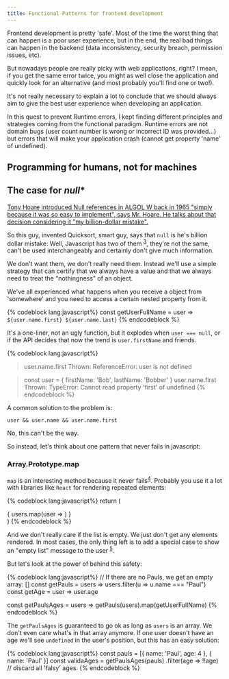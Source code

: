 ```yaml
---
title: Functional Patterns for frontend development
---
```

Frontend development is pretty 'safe'. Most of the time the worst thing that can
happen is a poor user experience, but in the end, the real bad things can happen
in the backend (data inconsistency, security breach, permission issues, etc).

But nowadays people are really picky with web applications, right? I mean, if
you get the same error twice, you might as well close the application and
quickly look for an alternative (and most probably you'll find one or two!).

It's not really necessary to explain a lot to conclude that we should always aim
to give the best user experience when developing an application.

In this quest to prevent Runtime errors, I kept finding different principles and
strategies coming from the functional paradigm. Runtime errors are not domain
bugs (user count number is wrong or incorrect ID was provided...) but errors
that will make your application crash (cannot get property 'name' of undefined).

## Programming for humans, not for machines

## The case for *null**
[Tony Hoare introduced Null references in ALGOL W back in 1965 "simply because it 
was so easy to implement", says Mr. Hoare. He talks about that decision
considering it "my billion-dollar mistake".](https://www.infoq.com/presentations/Null-References-The-Billion-Dollar-Mistake-Tony-Hoare/)

So this guy, invented Quicksort, smart guy, says that `null` is he's billion
dollar mistake: Well, Javascript has two of them <sup><a id="fnr.3" class="footref" href="#fn.3">3</a></sup>, they're not the same, can't be used interchangeably and
certainly don't give much information.

We don't want them, we don't really need them. Instead we'll use a simple
strategy that can certify that we always have a value and that we always need to
treat the "nothingness" of an object.

We've all experienced what happens when you receive a object from 'somewhere' and
you need to access a certain nested property from it.

{% codeblock lang:javascript%}
const getUserFullName = user => `${user.name.first} ${user.name.last}`
{% endcodeblock %}

It's a one-liner, not an ugly function, but it explodes when `user === null`, or
if the API decides that now the trend is `user.firstName` and friends.

{% codeblock lang:javascript%}
> user.name.first
Thrown:
ReferenceError: user is not defined

> const user = { firstName: 'Bob', lastName: 'Bobber' }
> user.name.first
Thrown:
TypeError: Cannot read property 'first' of undefined
{% endcodeblock %}

A common solution to the problem is:

    user && user.name && user.name.first

No, this can't be the way.

So instead, let's think about one pattern that never fails in javascript:


<a id="org40ec422"></a>

### Array.Prototype.map

`map` is an interesting method because it never fails<sup><a id="fnr.4" class="footref" href="#fn.4">4</a></sup>. Probably you use it a lot with libraries like
`React` for rendering repeated elements:

{% codeblock lang:javascript%}
return (
  <div className="user-list">
    { users.map(user => <UserAvatar key={user.id} user={user} />) }
  </div>
)
{% endcodeblock %}

And we don't really care if the list is empty. We just don't get any elements
rendered. In most cases, the only thing left is to add a special case to show an
"empty list" message to the user <sup><a id="fnr.5" class="footref" href="#fn.5">5</a></sup>.

But let's look at the power of behind this safety:

{% codeblock lang:javascript%}
// If there are no Pauls, we get an empty array: []
const getPauls = users => users.filter(u => u.name === "Paul")
const getAge = user => user.age

const getPaulsAges = users => getPauls(users).map(getUserFullName)
{% endcodeblock %}

The `getPaulsAges` is guaranteed to go ok as long as `users` is an array.
We don't even care what's in that array anymore.
If one user doesn't have an age we'll see `undefined` in the user's position,
but this has an easy solution:

{% codeblock lang:javascript%}
const pauls = [{ name: 'Paul', age: 4 }, { name: 'Paul' }]
const validaAges = getPaulsAges(pauls)
  .filter(age => !!age) // discard all 'falsy' ages.
{% endcodeblock %}
